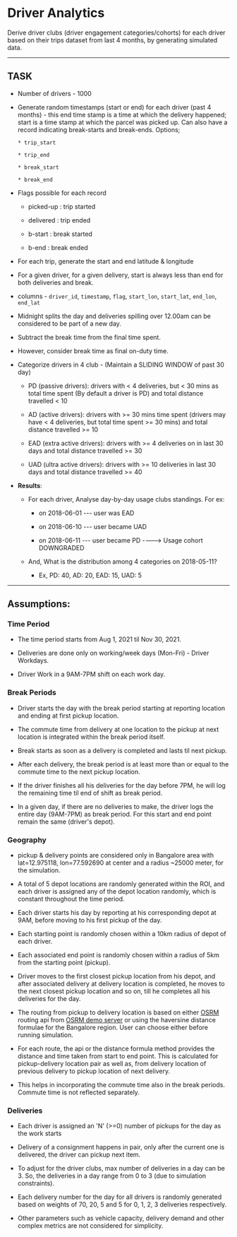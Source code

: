 # Driver Analytics

Derive driver clubs (driver engagement categories/cohorts) for each driver based on their trips dataset from last 4 months, by generating simulated data.

---

## TASK

- Number of drivers - 1000

- Generate random timestamps (start or end) for each driver (past 4 months) - this end time stamp is a time at which the delivery happened; start is a time stamp at which the parcel was picked up. Can also have a record indicating break-starts and break-ends.
  Options;

      * trip_start

      * trip_end

      * break_start

      * break_end

- Flags possible for each record

  - picked-up : trip started

  - delivered : trip ended

  - b-start : break started

  - b-end : break ended

- For each trip, generate the start and end latitude & longitude

- For a given driver, for a given delivery, start is always less than end for both deliveries and break.

- columns - `driver_id`, `timestamp`, `flag`, `start_lon`, `start_lat`, `end_lon`, `end_lat`

- Midnight splits the day and deliveries spilling over 12.00am can be considered to be part of a new day.

- Subtract the break time from the final time spent.

- However, consider break time as final on-duty time.

- Categorize drivers in 4 club - (Maintain a SLIDING WINDOW of past 30 day)

  - PD (passive drivers): drivers with < 4 deliveries, but < 30 mins as total time spent (By default a driver is PD) and total distance travelled < 10

  - AD (active drivers): drivers with >= 30 mins time spent (drivers may have < 4 deliveries, but total time spent >= 30 mins) and total distance travelled >= 10

  - EAD (extra active drivers): drivers with >= 4 deliveries on in last 30 days and total distance travelled >= 30

  - UAD (ultra active drivers): drivers with >= 10 deliveries in last 30 days and total distance travelled >= 40

- **Results**:

  - For each driver, Analyse day-by-day usage clubs standings. For ex:

    - on 2018-06-01 --- user was EAD

    - on 2018-06-10 --- user became UAD

    - on 2018-06-11 --- user became PD ----> Usage cohort DOWNGRADED

  - And, What is the distribution among 4 categories on 2018-05-11?

    - Ex, PD: 40, AD: 20, EAD: 15, UAD: 5

---

## Assumptions:

### Time Period

- The time period starts from Aug 1, 2021 til Nov 30, 2021.

- Deliveries are done only on working/week days (Mon-Fri) - Driver Workdays.

- Driver Work in a 9AM-7PM shift on each work day.

### Break Periods

- Driver starts the day with the break period starting at reporting location and ending at first pickup location.

- The commute time from delivery at one location to the pickup at next location is integrated within the break period itself.

- Break starts as soon as a delivery is completed and lasts til next pickup.

- After each delivery, the break period is at least more than or equal to the commute time to the next pickup location.

- If the driver finishes all his deliveries for the day before 7PM, he will log the remaining time til end of shift as break period.

- In a given day, if there are no deliveries to make, the driver logs the entire day (9AM-7PM) as break period. For this start and end point remain the same (driver's depot).

### Geography

- pickup & delivery points are considered only in Bangalore area with lat=12.975118, lon=77.592690 at center and a radius ~25000 meter, for the simulation.

- A total of 5 depot locations are randomly generated within the ROI, and each driver is assigned any of the depot location randomly, which is constant throughout the time period.

- Each driver starts his day by reporting at his corresponding depot at 9AM, before moving to his first pickup of the day.

- Each starting point is randomly chosen within a 10km radius of depot of each driver.

- Each associated end point is randomly chosen within a radius of 5km from the starting point (pickup).

- Driver moves to the first closest pickup location from his depot, and after associated delivery at delivery location is completed, he moves to the next closest pickup location and so on, till he completes all his deliveries for the day.

- The routing from pickup to delivery location is based on either [OSRM](https://github.com/Project-OSRM/osrm-backend) routing api from [OSRM demo server](https://github.com/Project-OSRM/osrm-backend/wiki/Demo-server) or using the haversine distance formulae for the Bangalore region. User can choose either before running simulation.

- For each route, the api or the distance formula method provides the distance and time taken from start to end point. This is calculated for pickup-delivery location pair as well as, from delivery location of previous delivery to pickup location of next delivery.

- This helps in incorporating the commute time also in the break periods. Commute time is not reflected separately.

### Deliveries

- Each driver is assigned an 'N' (>=0) number of pickups for the day as the work starts

- Delivery of a consignment happens in pair, only after the current one is delivered, the driver can pickup next item.

- To adjust for the driver clubs, max number of deliveries in a day can be 3. So, the deliveries in a day range from 0 to 3 (due to simulation constraints).

- Each delivery number for the day for all drivers is randomly generated based on weights of 70, 20, 5 and 5 for 0, 1, 2, 3 deliveries respectively.

- Other parameters such as vehicle capacity, delivery demand and other complex metrics are not considered for simplicity.
